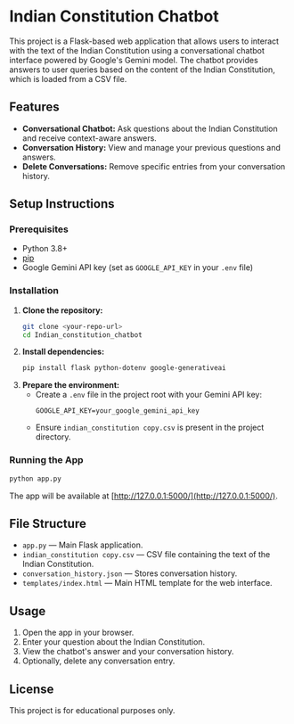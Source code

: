 # Indian Constitution Chatbot

This project is a Flask-based web application that allows users to interact with the text of the Indian Constitution using a conversational chatbot interface powered by Google's Gemini model. The chatbot provides answers to user queries based on the content of the Indian Constitution, which is loaded from a CSV file.

## Features
- **Conversational Chatbot:** Ask questions about the Indian Constitution and receive context-aware answers.
- **Conversation History:** View and manage your previous questions and answers.
- **Delete Conversations:** Remove specific entries from your conversation history.

## Setup Instructions

### Prerequisites
- Python 3.8+
- [pip](https://pip.pypa.io/en/stable/)
- Google Gemini API key (set as `GOOGLE_API_KEY` in your `.env` file)

### Installation
1. **Clone the repository:**
   ```bash
   git clone <your-repo-url>
   cd Indian_constitution_chatbot
   ```
2. **Install dependencies:**
   ```bash
   pip install flask python-dotenv google-generativeai
   ```
3. **Prepare the environment:**
   - Create a `.env` file in the project root with your Gemini API key:
     ```env
     GOOGLE_API_KEY=your_google_gemini_api_key
     ```
   - Ensure `indian_constitution copy.csv` is present in the project directory.

### Running the App
```bash
python app.py
```
The app will be available at [http://127.0.0.1:5000/](http://127.0.0.1:5000/).

## File Structure
- `app.py` — Main Flask application.
- `indian_constitution copy.csv` — CSV file containing the text of the Indian Constitution.
- `conversation_history.json` — Stores conversation history.
- `templates/index.html` — Main HTML template for the web interface.

## Usage
1. Open the app in your browser.
2. Enter your question about the Indian Constitution.
3. View the chatbot's answer and your conversation history.
4. Optionally, delete any conversation entry.

## License
This project is for educational purposes only.
